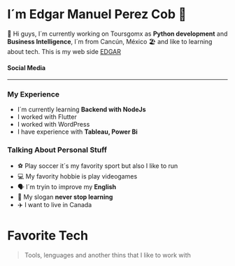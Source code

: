 
I´m Edgar Manuel Perez Cob :rocket:
=======

:wave: Hi guys, I´m currently working on Toursgomx as **Python development** and **Business Intelligence**, I´m from Cancún, México :beach_umbrella: and like to learning about tech. This is my web side [EDGAR](https://www.edgar-perez.com/#/)

#### Social Media

__________

### My Experience
- I´m currently learning **Backend with NodeJs**
- I worked with Flutter 
- I worked with WordPress
- I have experience with **Tableau, Power Bi**

### Talking About Personal Stuff
- :soccer: Play soccer it´s my favority sport but also I like to run 
- :computer: My favority hobbie is play videogames
- :speaking_head: I´m tryin to improve my **English**
- :brain: My slogan **never stop learning** 
- :airplane: I want to live in Canada

# Favorite Tech
> Tools, lenguages and another thins that I like to work with


<!--
**edgarp9504/edgarp9504** is a ✨ _special_ ✨ repository because its `README.md` (this file) appears on your GitHub profile.

Here are some ideas to get you started:

- 🔭 I’m currently working on ...
- 🌱 I’m currently learning ...
- 👯 I’m looking to collaborate on ...
- 🤔 I’m looking for help with ...
- 💬 Ask me about ...
- 📫 How to reach me: ...
- 😄 Pronouns: ...
- ⚡ Fun fact: ...
-->
